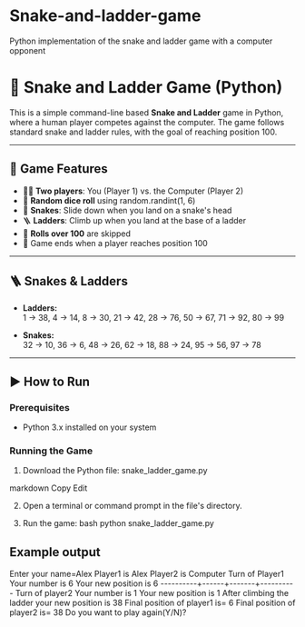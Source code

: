 # Snake-and-ladder-game
Python implementation of the snake and ladder game with a computer opponent

# 🎲 Snake and Ladder Game (Python)

This is a simple command-line based **Snake and Ladder** game in Python, where a human player competes against the computer. The game follows standard snake and ladder rules, with the goal of reaching position 100.

---

## 🧩 Game Features

- 🧑‍💻 **Two players**: You (Player 1) vs. the Computer (Player 2)
- 🎲 **Random dice roll** using random.randint(1, 6)
- 🐍 **Snakes**: Slide down when you land on a snake's head
- 🪜 **Ladders**: Climb up when you land at the base of a ladder
- 🚫 **Rolls over 100** are skipped
- 🏁 Game ends when a player reaches position 100

---

## 🪜 Snakes & Ladders

- **Ladders:**  
  1 → 38, 4 → 14, 8 → 30, 21 → 42, 28 → 76, 50 → 67, 71 → 92, 80 → 99

- **Snakes:**  
  32 → 10, 36 → 6, 48 → 26, 62 → 18, 88 → 24, 95 → 56, 97 → 78

---

## ▶️ How to Run

### Prerequisites
- Python 3.x installed on your system

### Running the Game

1. Download the Python file:
snake_ladder_game.py

markdown
Copy
Edit

2. Open a terminal or command prompt in the file's directory.

3. Run the game:
bash
python snake_ladder_game.py
## Example output
Enter your name=Alex
Player1 is  Alex
Player2 is Computer
Turn of Player1
Your number is 6
Your new position is 6
----------+------+-------+----------
Turn of player2
Your number is 1
Your new position is 1
After climbing the ladder your new position is 38
Final position of player1 is= 6
Final position of player2 is= 38
Do you want to play again(Y/N)?
